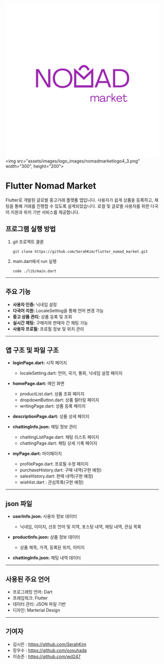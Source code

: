![Nomad Market 로고](assets/images/logo_images/nomadmarketlogo4_3.png)
<img src="assets/images/logo_images/nomadmarketlogo4_3.png" width="300", height="200">

# Flutter Nomad Market

Flutter로 개발된 글로벌 중고거래 플랫폼 앱입니다. 사용자가 쉽게 상품을 등록하고, 채팅을 통해 거래를 진행할 수 있도록 설계되었습니다. 로컬 및 글로벌 사용자를 위한 다국어 지원과 위치 기반 서비스를 제공합니다.

## 프로그램 실행 방법

1. git 프로젝트 클론

   ```
   git clone https://github.com/SerahKim/flutter_nomad_market.git
   ```

2. main.dart에서 run 실행
   ```
   code ./lib/main.dart
   ```

---

## 주요 기능

- **사용자 인증:** 닉네임 설정
- **다국어 지원:** LocaleSetting을 통해 언어 변경 가능
- **중고 상품 관리:** 상품 등록 및 조회
- **실시간 채팅:** 구매자와 판매자 간 채팅 가능
- **사용자 프로필:** 프로필 정보 및 위치 관리

---

## 앱 구조 및 파일 구조

- **loginPage.dart:** 시작 페이지

  - localeSetting.dart: 언어, 국가, 통화, 닉네임 설정 페이지

- **homePage.dart:** 메인 화면

  - productList.dart: 상품 조회 페이지
  - dropdownButton.dart: 상품 필터링 페이지
  - writingPage.dart: 상품 등록 페이지

- **descriptionPage.dart:** 상품 상세 페이지

- **chattingInfo.json:** 채팅 정보 관리

  - chattingListPage.dart: 채팅 리스트 페이지
  - chattingPage.dart: 채팅 상세 기록 페이지

- **myPage.dart:** 마이페이지
  - profilePage.dart: 프로필 수정 페이지
  - purchaseHistory.dart: 구매 내역(구현 예정)
  - salesHistory.dart: 판매 내역(구현 예정)
  - wishlist.dart : 관심목록(구현 예정)

---

## json 파일

- **userInfo.json:** 사용자 정보 데이터

  - 닉네임, 이미지, 선호 언어 및 지역, 포스팅 내역, 채팅 내역, 관심 목록

- **productInfo.json:** 상품 정보 데이터

  - 상품 제목, 가격, 등록된 위치, 이미지

- **chattingInfo.json:** 채팅 내역 데이터

---

## 사용된 주요 언어

- 프로그래밍 언어: Dart
- 프레임워크: Flutter
- 데이터 관리: JSON 파일 기반
- 디자인: Marterial Design

---

## 기여자

- 김시은 : https://github.com/SerahKim
- 장우수 : https://github.com/oosuhada
- 이승준 : https://github.com/wd247
